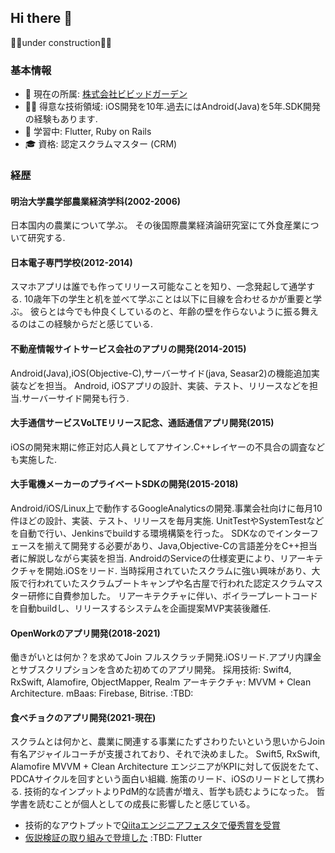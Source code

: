 ## Hi there 👋

👷🚧under construction🚧👷
### 基本情報
- 🔭 現在の所属: [株式会社ビビッドガーデン](https://vivid-garden.co.jp/)
- 🧑‍💻 得意な技術領域: iOS開発を10年.過去にはAndroid(Java)を5年.SDK開発の経験もあります.
- 🔰 学習中: Flutter, Ruby on Rails
- 🎓 資格: 認定スクラムマスター (CRM)
### 経歴
#### 明治大学農学部農業経済学科(2002-2006)
日本国内の農業について学ぶ。
その後国際農業経済論研究室にて外食産業について研究する.
#### 日本電子専門学校(2012-2014)
スマホアプリは誰でも作ってリリース可能なことを知り、一念発起して通学する.
10歳年下の学生と机を並べて学ぶことは以下に目線を合わせるかが重要と学ぶ。
彼らとは今でも仲良くしているのと、年齢の壁を作らないように振る舞えるのはこの経験からだと感じている.
#### 不動産情報サイトサービス会社のアプリの開発(2014-2015)
Android(Java),iOS(Objective-C),サーバーサイド(java, Seasar2)の機能追加実装などを担当。
Android, iOSアプリの設計、実装、テスト、リリースなどを担当.サーバーサイド開発も行う.
#### 大手通信サービスVoLTEリリース記念、通話通信アプリ開発(2015)
iOSの開発末期に修正対応人員としてアサイン.C++レイヤーの不具合の調査なども実施した.
#### 大手電機メーカーのプライベートSDKの開発(2015-2018)
Android/iOS/Linux上で動作するGoogleAnalyticsの開発.事業会社向けに毎月10件ほどの設計、実装、テスト、リリースを毎月実施.
UnitTestやSystemTestなどを自動で行い、Jenkinsでbuildする環境構築を行った。
SDKなのでインターフェースを揃えて開発する必要があり、Java,Objective-Cの言語差分をC++担当者に解説しながら実装を担当.
AndroidのServiceの仕様変更により、リアーキテクチャを開始.iOSをリード.
当時採用されていたスクラムに強い興味があり、大阪で行われていたスクラムブートキャンプや名古屋で行われた認定スクラムマスター研修に自費参加した。
リアーキテクチャに伴い、ボイラープレートコードを自動buildし、リリースするシステムを企画提案MVP実装後離任.
#### OpenWorkのアプリ開発(2018-2021)
働きがいとは何か？を求めてJoin
フルスクラッチ開発.iOSリード.アプリ内課金とサブスクリプションを含めた初めてのアプリ開発。
採用技術: Swift4, RxSwift, Alamofire, ObjectMapper, Realm
アーキテクチャ: MVVM + Clean Architecture.
mBaas: Firebase, Bitrise.
:TBD:
#### 食べチョクのアプリ開発(2021-現在)
スクラムとは何かと、農業に関連する事業にたずさわりたいという思いからJoin
有名アジャイルコーチが支援されており、それで決めました。
Swift5, RxSwift, Alamofire
MVVM + Clean Architecture
エンジニアがKPIに対して仮説をたて、PDCAサイクルを回すという面白い組織.
施策のリード、iOSのリードとして携わる.
技術的なインプットよりPdM的な読書が増え、哲学も読むようになった。
哲学書を読むことが個人としての成長に影響したと感じている。
- 技術的なアウトプットで[Qiitaエンジニアフェスタで優秀賞を受賞](https://blog.qiita.com/engineer-festa-presents-winners-2021/#%E5%8F%97%E8%B3%9E%E8%A8%98%E4%BA%8B-4)
- [仮説検証の取り組みで登壇した](https://speakerdeck.com/y_hakutaku/deng-tan-zi-liao-mvpjian-zheng-nosuhitowoshang-keruqu-rizu-mi-20221029?slide=24)
:TBD:
Flutter
